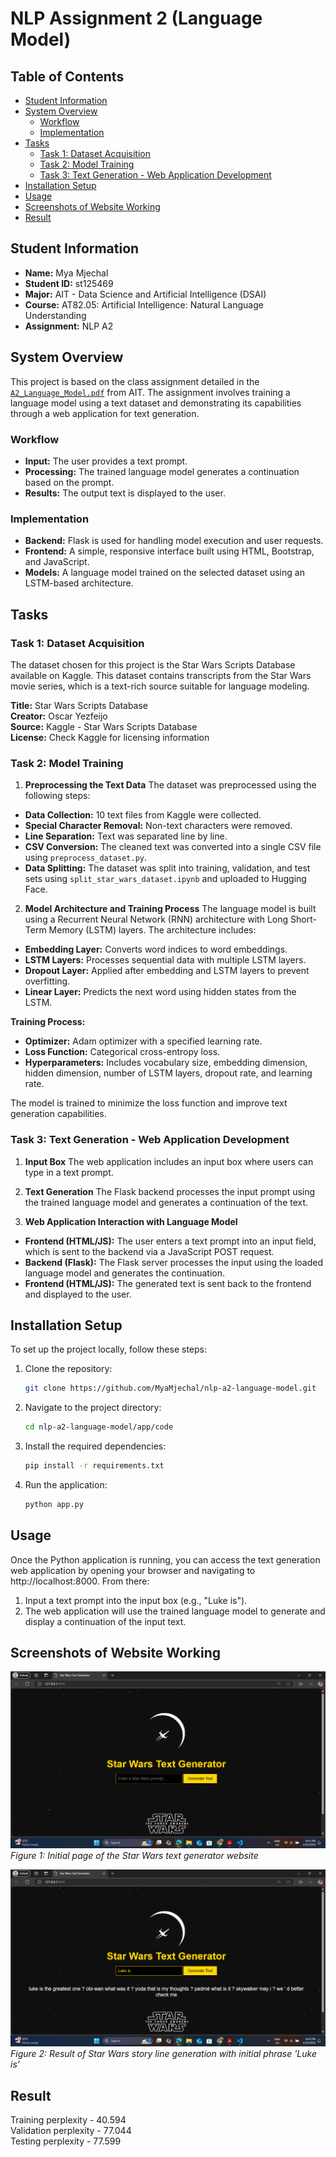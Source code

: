 # NLP Assignment 2 (Language Model)
## Table of Contents
- [Student Information](#student-information)
- [System Overview](#system-overview)
    - [Workflow](#workflow)
    - [Implementation](#implementation)
- [Tasks](#tasks)
    - [Task 1: Dataset Acquisition](#task-1-dataset-acquisition)
    - [Task 2: Model Training](#task-2-model-training)
    - [Task 3: Text Generation - Web Application Development](#task-3-text-generation---web-application-development)
- [Installation Setup](#installation-setup)
- [Usage](#usage)
- [Screenshots of Website Working](#screenshots-of-website-working)
- [Result](#result)

## Student Information
- **Name:** Mya Mjechal
- **Student ID:** st125469
- **Major:** AIT - Data Science and Artificial Intelligence (DSAI)
- **Course:** AT82.05: Artificial Intelligence: Natural Language Understanding
- **Assignment:** NLP A2

## System Overview
This project is based on the class assignment detailed in the [`A2_Language_Model.pdf`](https://github.com/MyaMjechal/nlp-a2-language-model/blob/main/A2_Language_Model.pdf) from AIT. The assignment involves training a language model using a text dataset and demonstrating its capabilities through a web application for text generation.

### Workflow
- **Input:** The user provides a text prompt.
- **Processing:** The trained language model generates a continuation based on the prompt.
- **Results:** The output text is displayed to the user.

### Implementation
- **Backend:** Flask is used for handling model execution and user requests.
- **Frontend:** A simple, responsive interface built using HTML, Bootstrap, and JavaScript.
- **Models:** A language model trained on the selected dataset using an LSTM-based architecture.

## Tasks
### Task 1: Dataset Acquisition
The dataset chosen for this project is the Star Wars Scripts Database available on Kaggle. This dataset contains transcripts from the Star Wars movie series, which is a text-rich source suitable for language modeling.

**Title:** Star Wars Scripts Database  
**Creator:** Oscar Yezfeijo  
**Source:** Kaggle - Star Wars Scripts Database  
**License:** Check Kaggle for licensing information

### Task 2: Model Training
1. **Preprocessing the Text Data**
The dataset was preprocessed using the following steps:
- **Data Collection:** 10 text files from Kaggle were collected.
- **Special Character Removal:** Non-text characters were removed.
- **Line Separation:** Text was separated line by line.
- **CSV Conversion:** The cleaned text was converted into a single CSV file using `preprocess_dataset.py`.
- **Data Splitting:** The dataset was split into training, validation, and test sets using `split_star_wars_dataset.ipynb` and uploaded to Hugging Face.

2. **Model Architecture and Training Process**
The language model is built using a Recurrent Neural Network (RNN) architecture with Long Short-Term Memory (LSTM) layers. The architecture includes:
- **Embedding Layer:** Converts word indices to word embeddings.
- **LSTM Layers:** Processes sequential data with multiple LSTM layers.
- **Dropout Layer:** Applied after embedding and LSTM layers to prevent overfitting.
- **Linear Layer:** Predicts the next word using hidden states from the LSTM.

**Training Process:**
- **Optimizer:** Adam optimizer with a specified learning rate.
- **Loss Function:** Categorical cross-entropy loss.
- **Hyperparameters:** Includes vocabulary size, embedding dimension, hidden dimension, number of LSTM layers, dropout rate, and learning rate.

The model is trained to minimize the loss function and improve text generation capabilities.

### Task 3: Text Generation - Web Application Development
1. **Input Box**
The web application includes an input box where users can type in a text prompt.

2. **Text Generation**
The Flask backend processes the input prompt using the trained language model and generates a continuation of the text.

3. **Web Application Interaction with Language Model**
- **Frontend (HTML/JS):** The user enters a text prompt into an input field, which is sent to the backend via a JavaScript POST request.
- **Backend (Flask):** The Flask server processes the input using the loaded language model and generates the continuation.
- **Frontend (HTML/JS):** The generated text is sent back to the frontend and displayed to the user.

## Installation Setup
To set up the project locally, follow these steps:
1. Clone the repository:
    ```bash
    git clone https://github.com/MyaMjechal/nlp-a2-language-model.git
    ```
2. Navigate to the project directory:
    ```bash
    cd nlp-a2-language-model/app/code
    ```
3. Install the required dependencies:
    ```bash
    pip install -r requirements.txt
    ```
4. Run the application:
    ```bash
    python app.py
    ```

## Usage
Once the Python application is running, you can access the text generation web application by opening your browser and navigating to http://localhost:8000. From there:
1. Input a text prompt into the input box (e.g., "Luke is").
2. The web application will use the trained language model to generate and display a continuation of the input text.

## Screenshots of Website Working
![Website Screenshot 1](images/star-wars-1.png)
_Figure 1: Initial page of the Star Wars text generator website_

![Website Screenshot 2](images/star-wars-2.png)
_Figure 2: Result of Star Wars story line generation with initial phrase 'Luke is'_

## Result
Training perplexity - 40.594  
Validation perplexity - 77.044  
Testing perplexity - 77.599

